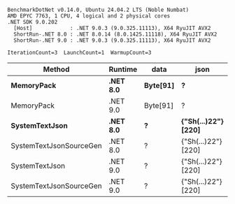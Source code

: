 ```

BenchmarkDotNet v0.14.0, Ubuntu 24.04.2 LTS (Noble Numbat)
AMD EPYC 7763, 1 CPU, 4 logical and 2 physical cores
.NET SDK 9.0.202
  [Host]            : .NET 9.0.3 (9.0.325.11113), X64 RyuJIT AVX2
  ShortRun-.NET 8.0 : .NET 8.0.14 (8.0.1425.11118), X64 RyuJIT AVX2
  ShortRun-.NET 9.0 : .NET 9.0.3 (9.0.325.11113), X64 RyuJIT AVX2

IterationCount=3  LaunchCount=1  WarmupCount=3  

```
| Method                  | Runtime  | data     | json                | Mean        | Error      | StdDev    | Min         | Max         | Gen0   | Allocated |
|------------------------ |--------- |--------- |-------------------- |------------:|-----------:|----------:|------------:|------------:|-------:|----------:|
| **MemoryPack**              | **.NET 8.0** | **Byte[91]** | **?**                   |    **70.14 ns** |   **4.129 ns** |  **0.226 ns** |    **69.88 ns** |    **70.32 ns** | **0.0100** |     **168 B** |
| MemoryPack              | .NET 9.0 | Byte[91] | ?                   |    63.61 ns |   5.665 ns |  0.311 ns |    63.37 ns |    63.96 ns | 0.0100 |     168 B |
| **SystemTextJson**          | **.NET 8.0** | **?**        | **{&quot;Sh(...)22&quot;} [220]** | **1,172.55 ns** |  **79.316 ns** |  **4.348 ns** | **1,169.76 ns** | **1,177.56 ns** | **0.0095** |     **168 B** |
| SystemTextJsonSourceGen | .NET 8.0 | ?        | {&quot;Sh(...)22&quot;} [220] | 1,145.69 ns | 150.811 ns |  8.266 ns | 1,140.13 ns | 1,155.19 ns | 0.0095 |     168 B |
| SystemTextJson          | .NET 9.0 | ?        | {&quot;Sh(...)22&quot;} [220] | 1,144.59 ns | 353.862 ns | 19.396 ns | 1,129.12 ns | 1,166.35 ns | 0.0095 |     168 B |
| SystemTextJsonSourceGen | .NET 9.0 | ?        | {&quot;Sh(...)22&quot;} [220] | 1,126.55 ns | 272.871 ns | 14.957 ns | 1,117.21 ns | 1,143.80 ns | 0.0095 |     168 B |
